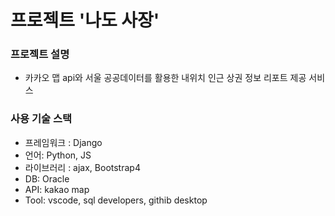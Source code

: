 # 프로젝트 '나도 사장'
### 프로젝트 설명
- 카카오 맵 api와 서울 공공데이터를 활용한 내위치 인근 상권 정보 리포트 제공 서비스
### 사용 기술 스택
- 프레임워크 : Django
- 언어: Python, JS
- 라이브러리 : ajax, Bootstrap4
- DB: Oracle
- API: kakao map
- Tool: vscode, sql developers, githib desktop
